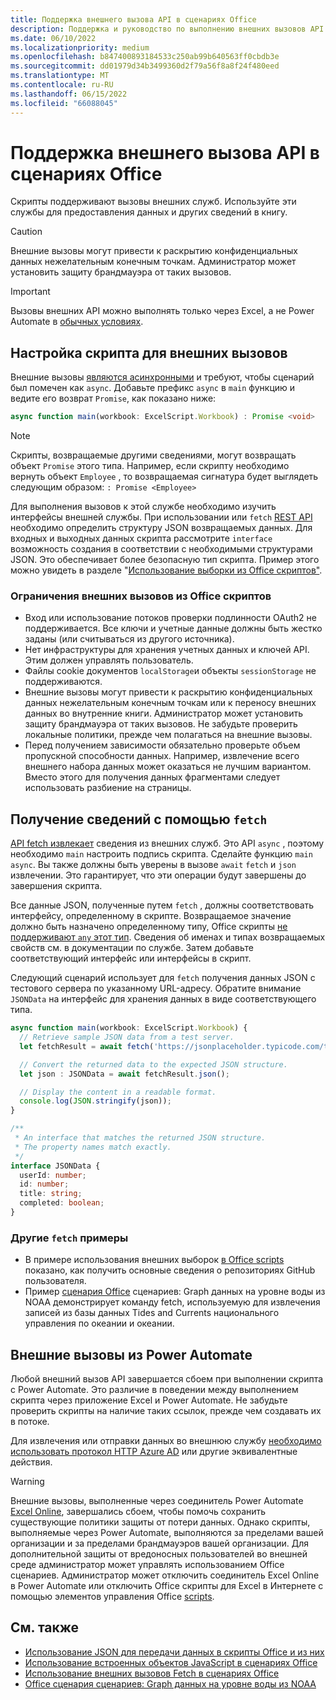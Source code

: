 ```yaml
---
title: Поддержка внешнего вызова API в сценариях Office
description: Поддержка и руководство по выполнению внешних вызовов API в Office скрипта.
ms.date: 06/10/2022
ms.localizationpriority: medium
ms.openlocfilehash: b847400893184533c250ab99b640563ff0cbdb3e
ms.sourcegitcommit: dd01979d34b3499360d2f79a56f8a8f24f480eed
ms.translationtype: MT
ms.contentlocale: ru-RU
ms.lasthandoff: 06/15/2022
ms.locfileid: "66088045"
---
```

# <a name="external-api-call-support-in-office-scripts"></a>Поддержка внешнего вызова API в сценариях Office

Скрипты поддерживают вызовы внешних служб. Используйте эти службы для предоставления данных и других сведений в книгу.

> [!CAUTION]
> Внешние вызовы могут привести к раскрытию конфиденциальных данных нежелательным конечным точкам. Администратор может установить защиту брандмауэра от таких вызовов.

> [!IMPORTANT]
> Вызовы внешних API можно выполнять только через Excel, а не Power Automate в [обычных условиях](#external-calls-from-power-automate).

## <a name="configure-your-script-for-external-calls"></a>Настройка скрипта для внешних вызовов

Внешние вызовы [являются асинхронными](https://developer.mozilla.org/docs/Learn/JavaScript/Asynchronous/Async_await) и требуют, чтобы сценарий был помечен как `async`. Добавьте префикс `async` в `main` функцию и ведите его возврат `Promise`, как показано ниже:

```typescript
async function main(workbook: ExcelScript.Workbook) : Promise <void>
```

> [!NOTE]
> Скрипты, возвращаемые другими сведениями, могут возвращать объект `Promise` этого типа. Например, если скрипту необходимо вернуть объект `Employee` , то возвращаемая сигнатура будет выглядеть следующим образом: `: Promise <Employee>`

Для выполнения вызовов к этой службе необходимо изучить интерфейсы внешней службы. При использовании или `fetch` [REST API](https://wikipedia.org/wiki/Representational_state_transfer) необходимо определить структуру JSON возвращаемых данных. Для входных и выходных данных скрипта рассмотрите `interface` возможность создания в соответствии с необходимыми структурами JSON. Это обеспечивает более безопасную тип скрипта. Пример этого можно увидеть в разделе "[Использование выборки из Office скриптов"](../resources/samples/external-fetch-calls.md).

### <a name="limitations-with-external-calls-from-office-scripts"></a>Ограничения внешних вызовов из Office скриптов

* Вход или использование потоков проверки подлинности OAuth2 не поддерживается. Все ключи и учетные данные должны быть жестко заданы (или считываться из другого источника).
* Нет инфраструктуры для хранения учетных данных и ключей API. Этим должен управлять пользователь.
* Файлы cookie документов `localStorage`и объекты `sessionStorage` не поддерживаются.
* Внешние вызовы могут привести к раскрытию конфиденциальных данных нежелательным конечным точкам или к переносу внешних данных во внутренние книги. Администратор может установить защиту брандмауэра от таких вызовов. Не забудьте проверить локальные политики, прежде чем полагаться на внешние вызовы.
* Перед получением зависимости обязательно проверьте объем пропускной способности данных. Например, извлечение всего внешнего набора данных может оказаться не лучшим вариантом. Вместо этого для получения данных фрагментами следует использовать разбиение на страницы.

## <a name="retrieve-information-with-fetch"></a>Получение сведений с помощью `fetch`

[API fetch извлекает](https://developer.mozilla.org/docs/Web/API/Fetch_API) сведения из внешних служб. Это API `async` , поэтому необходимо `main` настроить подпись скрипта. Сделайте функцию `main` `async`. Вы также должны быть уверены в вызове `await` `fetch` и `json` извлечении. Это гарантирует, что эти операции будут завершены до завершения скрипта.

Все данные JSON, полученные путем `fetch` , должны соответствовать интерфейсу, определенному в скрипте. Возвращаемое значение должно быть назначено определенному типу, Office скрипты [не поддерживают `any` этот тип](typescript-restrictions.md#no-any-type-in-office-scripts). Сведения об именах и типах возвращаемых свойств см. в документации по службе. Затем добавьте соответствующий интерфейс или интерфейсы в скрипт.

Следующий сценарий использует для `fetch` получения данных JSON с тестового сервера по указанному URL-адресу. Обратите внимание `JSONData` на интерфейс для хранения данных в виде соответствующего типа.

```TypeScript
async function main(workbook: ExcelScript.Workbook) {
  // Retrieve sample JSON data from a test server.
  let fetchResult = await fetch('https://jsonplaceholder.typicode.com/todos/1');

  // Convert the returned data to the expected JSON structure.
  let json : JSONData = await fetchResult.json();

  // Display the content in a readable format.
  console.log(JSON.stringify(json));
}

/**
 * An interface that matches the returned JSON structure.
 * The property names match exactly.
 */
interface JSONData {
  userId: number;
  id: number;
  title: string;
  completed: boolean;
}
```

### <a name="other-fetch-samples"></a>Другие `fetch` примеры

* В примере использования внешних выборок [в Office scripts](../resources/samples/external-fetch-calls.md) показано, как получить основные сведения о репозиториях GitHub пользователя.
* Пример [сценария Office](../resources/scenarios/noaa-data-fetch.md) сценариев: Graph данных на уровне воды из NOAA демонстрирует команду fetch, используемую для извлечения записей из базы данных Tides and Currents национального управления по океании и океании.

## <a name="external-calls-from-power-automate"></a>Внешние вызовы из Power Automate

Любой внешний вызов API завершается сбоем при выполнении скрипта с Power Automate. Это различие в поведении между выполнением скрипта через приложение Excel и Power Automate. Не забудьте проверить скрипты на наличие таких ссылок, прежде чем создавать их в потоке.

Для извлечения или отправки данных во внешнюю службу [необходимо использовать протокол HTTP Azure AD](/connectors/webcontents/) или другие эквивалентные действия.

> [!WARNING]
> Внешние вызовы, выполненные через соединитель Power Automate [Excel Online](/connectors/excelonlinebusiness), завершались сбоем, чтобы помочь сохранить существующие политики защиты от потери данных. Однако скрипты, выполняемые через Power Automate, выполняются за пределами вашей организации и за пределами брандмауэров вашей организации. Для дополнительной защиты от вредоносных пользователей во внешней среде администратор может управлять использованием Office сценариев. Администратор может отключить соединитель Excel Online в Power Automate или отключить Office скрипты для Excel в Интернете с помощью элементов управления Office [scripts](/microsoft-365/admin/manage/manage-office-scripts-settings).

## <a name="see-also"></a>См. также

* [Использование JSON для передачи данных в скрипты Office и из них](use-json.md)
* [Использование встроенных объектов JavaScript в сценариях Office](javascript-objects.md)
* [Использование внешних вызовов Fetch в сценариях Office](../resources/samples/external-fetch-calls.md)
* [Office сценария сценариев: Graph данных на уровне воды из NOAA](../resources/scenarios/noaa-data-fetch.md)
